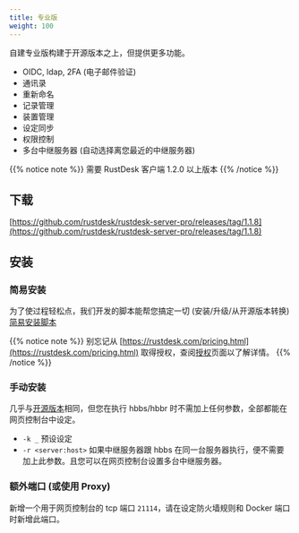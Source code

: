 ```yaml
---
title: 专业版
weight: 100
---
```


自建专业版构建于开源版本之上，但提供更多功能。

- OIDC, ldap, 2FA (电子邮件验证)
- 通讯录
- 重新命名
- 记录管理
- 装置管理
- 设定同步
- 权限控制
- 多台中继服务器 (自动选择离您最近的中继服务器)

{{% notice note %}}
需要 RustDesk 客户端 1.2.0 以上版本
{{% /notice %}}

## 下载

[https://github.com/rustdesk/rustdesk-server-pro/releases/tag/1.1.8](https://github.com/rustdesk/rustdesk-server-pro/releases/tag/1.1.8)

## 安装

### 简易安装

为了使过程轻松点，我们开发的脚本能帮您搞定一切 (安装/升级/从开源版本转换) [简易安装脚本](https://rustdesk.com/docs/en/self-host/pro/installscript/)

{{% notice note %}}
别忘记从 [https://rustdesk.com/pricing.html](https://rustdesk.com/pricing.html) 取得授权，查阅[授权](/docs/en/self-host/pro/license)页面以了解详情。
{{% /notice %}}

### 手动安装

几乎与[开源版本](/docs/en/self-host/install/)相同，但您在执行 hbbs/hbbr 时不需加上任何参数，全部都能在网页控制台中设定。

- `-k _` 预设设定
- `-r <server:host>` 如果中继服务器跟 hbbs 在同一台服务器执行，便不需要加上此参数。且您可以在网页控制台设置多台中继服务器。

### 额外端口 (或使用 Proxy)

新增一个用于网页控制台的 tcp 端口 `21114`，请在设定防火墙规则和 Docker 端口时新增此端口。
